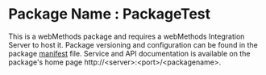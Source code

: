 # Package Name : PackageTest
This is a webMethods package and requires a webMethods Integration Server to host it. Package versioning and configuration can be found in the package [manifest](./PackageTest/manifest.v3) file. Service and API documentation is available on the package's home page http://&lt;server&gt;:&lt;port&gt;/&lt;packagename>.